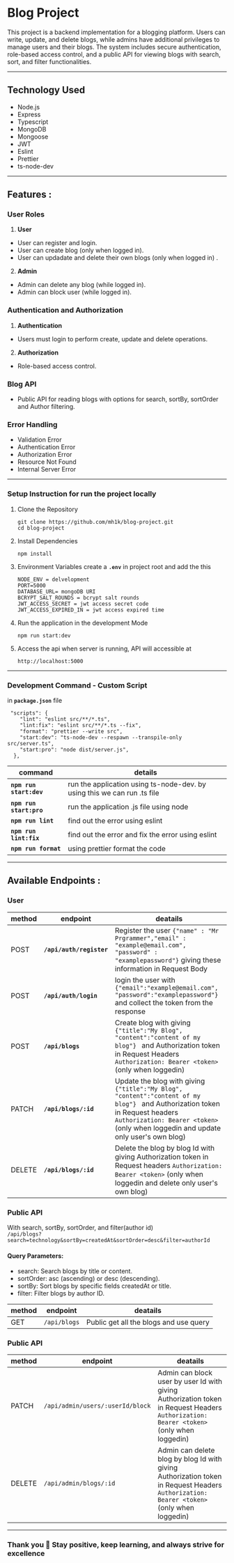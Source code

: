 # Blog Project

This project is a backend implementation for a blogging platform. Users can write, update, and delete blogs, while admins have additional privileges to manage users and their blogs. The system includes secure authentication, role-based access control, and a public API for viewing blogs with search, sort, and filter functionalities.

---

## **Technology Used**
 - Node.js
 - Express
 - Typescript
 - MongoDB
 - Mongoose
 - JWT
 - Eslint
 - Prettier
 - ts-node-dev


---

## **Features :**

### User Roles

1. **User**
 - User can register and login.
 - User can create blog (only when logged in).
 - User can updadate and delete their own blogs (only when logged in) .
  
2. **Admin**
 - Admin can delete any blog (while logged in).
 - Admin can block user (while logged in).
  
### Authentication and Authorization

1. **Authentication**
 - Users must login to perform create, update and delete operations.

2. **Authorization**
 - Role-based access control.

### Blog API

 - Public API for reading blogs with options for search, sortBy, sortOrder and Author filtering.

### Error Handling
 - Validation Error
 - Authentication Error
 - Authorization Error
 - Resource Not Found
 - Internal Server Error


---

### Setup Instruction for run the project locally

1. Clone the Repository
    ```
   git clone https://github.com/mh1k/blog-project.git
   cd blog-project
   ```
2. Install Dependencies
   ```
   npm install
   ```
3. Environment Variables
   create a **`.env`** in project root and add the this
   ```
   NODE_ENV = delvelopment
   PORT=5000
   DATABASE_URL= mongoDB URI
   BCRYPT_SALT_ROUNDS = bcrypt salt rounds
   JWT_ACCESS_SECRET = jwt access secret code
   JWT_ACCESS_EXPIRED_IN = jwt access expired time

   ```
4. Run the application in the development Mode
   ```
   npm run start:dev
   ```
5. Access the api
   when server is running, API will accessible at
   ```
   http://localhost:5000
   ```
***
### **Development Command - Custom Script**
in **`package.json`** file

```
 "scripts": {
    "lint": "eslint src/**/*.ts",
    "lint:fix": "eslint src/**/*.ts --fix",
    "format": "prettier --write src",
    "start:dev": "ts-node-dev --respawn --transpile-only src/server.ts",
    "start:pro": "node dist/server.js",
  },
```
| command                 | details                                                                             |
|-------------------------|-----------------------------------------------------------------------------|
|**`npm run start:dev`**  | run the application using ts-node-dev. by using this we can run .ts file| 
|**`npm run start:pro`**  | run the application .js file using node |
|**`npm run lint`**       | find out the error using eslint |
|**`npm run lint:fix`**   | find out the error and fix the error using eslint |
|**`npm run format`**     | using prettier format the code |

---
## **Available Endpoints :**
### **User**

| method      | endpoint                               | deatails    |
|-------------|----------------------------------------|-------------|
| POST        | **`/api/auth/register`**                    | Register the user ```{"name" : "Mr Prgrammer","email" : "example@email.com", "password" : "examplepassword"}``` giving these information in Request Body |
| POST        | **`/api/auth/login`**                    | login the user with ```{"email":"example@email.com", "password":"examplepassword"} ``` and collect the token from the response|
| POST        | **`/api/blogs`**                    | Create blog with giving ```{"title":"My Blog", "content":"content of my blog"} ``` and Authorization token in Request Headers ``Authorization: Bearer <token>`` (only when loggedin) |
| PATCH       | **`/api/blogs/:id`**                    | Update the blog with giving ```{"title":"My Blog", "content":"content of my blog"} ``` and Authorization token in Request headers ``Authorization: Bearer <token>`` (only when loggedin and update only user's own blog) |
| DELETE       | **`/api/blogs/:id`**                    | Delete the blog by blog Id with giving Authorization token in Request headers ``Authorization: Bearer <token>`` (only when loggedin and delete only user's own blog) |

### **Public API**

With search, sortBy, sortOrder, and filter(author id) <br>
`/api/blogs?search=technology&sortBy=createdAt&sortOrder=desc&filter=authorId` <br>
#### Query Parameters:
 - search: Search blogs by title or content.
 - sortOrder: asc (ascending) or desc (descending).
 - sortBy: Sort blogs by specific fields createdAt or title.
 - filter: Filter blogs by author ID.

| method      | endpoint                               | deatails    |
|-------------|----------------------------------------|-------------|
| GET        | `/api/blogs`                    | Public get all the blogs and use query |


### **Public API**

| method      | endpoint                               | deatails    |
|-------------|----------------------------------------|-------------|
| PATCH        | `/api/admin/users/:userId/block`                    | Admin can block user by user Id with giving Authorization token in Request Headers ``Authorization: Bearer <token>`` (only when loggedin) |
| DELETE        | `/api/admin/blogs/:id`                    | Admin can delete blog by blog Id with giving Authorization token in Request Headers ``Authorization: Bearer <token>`` (only when loggedin) |

---

### Thank you 🙂 Stay positive, keep learning, and always strive for excellence 
